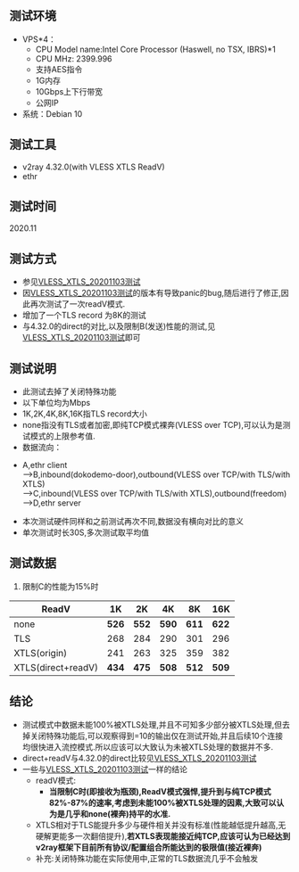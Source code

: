 ## 测试环境
* VPS*4：
    - CPU Model name:Intel Core Processor (Haswell, no TSX, IBRS)*1 
    - CPU MHz: 2399.996
    - 支持AES指令
    - 1G内存
    - 10Gbps上下行带宽
    - 公网IP
* 系统：Debian 10

## 测试工具
* v2ray 4.32.0(with VLESS XTLS ReadV)
* ethr

## 测试时间
2020.11

## 测试方式
* 参见[VLESS_XTLS_20201103测试](https://github.com/badO1a5A90/v2ray-doc/blob/master/performance_test/XTLS/VLESS_XTLS_test_20201103.md)
* 因[VLESS_XTLS_20201103测试](https://github.com/badO1a5A90/v2ray-doc/blob/master/performance_test/XTLS/VLESS_XTLS_test_20201103.md)的版本有导致panic的bug,随后进行了修正,因此再次测试了一次readV模式.
* 增加了一个TLS record 为8K的测试
* 与4.32.0的direct的对比,以及限制B(发送)性能的测试,见[VLESS_XTLS_20201103测试](https://github.com/badO1a5A90/v2ray-doc/blob/master/performance_test/XTLS/VLESS_XTLS_test_20201103.md)即可

## 测试说明
  * 此测试去掉了关闭特殊功能
  * 以下单位均为Mbps
  * 1K,2K,4K,8K,16K指TLS record大小
  * none指没有TLS或者加密,即纯TCP模式裸奔(VLESS over TCP),可以认为是测试模式的上限参考值.
  * 数据流向：
   - A,ethr client  
  -->B,inbound(dokodemo-door),outbound(VLESS over TCP/with TLS/with XTLS)  
  -->C,inbound(VLESS over TCP/with TLS/with XTLS),outbound(freedom)  
  -->D,ethr server
  * 本次测试硬件同样和之前测试再次不同,数据没有横向对比的意义
  * 单次测试时长30S,多次测试取平均值

## 测试数据
1. 限制C的性能为15%时

ReadV|	1K|	2K|	4K| 8K|	16K
---- | ---| ---| ---|--- |---
none|	**526**|**552**|	**590**|**611** |	**622**
TLS	|268|	284	|290|301 |	296 
XTLS(origin)|	241|	263 |325 |359 |	382 
XTLS(direct+readV)|	**434**|	**475**|	**508**|**512**	|**509**

## 结论
  
  * 测试模式中数据未能100%被XTLS处理,并且不可知多少部分被XTLS处理,但去掉关闭特殊功能后,可以观察得到=10的输出仅在测试开始,并且后续10个连接均很快进入流控模式.所以应该可以大致认为未被XTLS处理的数据并不多.
  * direct+readV与4.32.0的direct比较见[VLESS_XTLS_20201103测试](https://github.com/badO1a5A90/v2ray-doc/blob/master/performance_test/XTLS/VLESS_XTLS_test_20201103.md)
  * 一些与[VLESS_XTLS_20201103测试](https://github.com/badO1a5A90/v2ray-doc/blob/master/performance_test/XTLS/VLESS_XTLS_test_20201103.md)一样的结论
    * readV模式:
      * **当限制C时(即接收为瓶颈),ReadV模式强悍,提升到与纯TCP模式82%-87%的速率,考虑到未能100%被XTLS处理的因素,大致可以认为是几乎和none(裸奔)持平的水准.**
    * XTLS相对于TLS能提升多少与硬件相关并没有标准(性能越低提升越高,无硬解更能多一次翻倍提升),**若XTLS表现能接近纯TCP,应该可认为已经达到v2ray框架下目前所有协议/配置组合所能达到的极限值(接近裸奔)**
    * 补充:关闭特殊功能在实际使用中,正常的TLS数据流几乎不会触发
